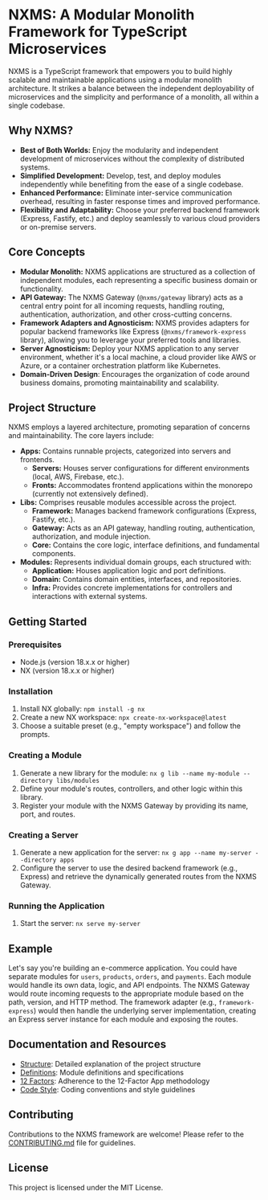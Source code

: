 # NXMS: A Modular Monolith Framework for TypeScript Microservices

NXMS is a TypeScript framework that empowers you to build highly scalable and maintainable applications using a modular monolith architecture. It strikes a balance between the independent deployability of microservices and the simplicity and performance of a monolith, all within a single codebase.

## Why NXMS?

- **Best of Both Worlds:** Enjoy the modularity and independent development of microservices without the complexity of distributed systems.
- **Simplified Development:**  Develop, test, and deploy modules independently while benefiting from the ease of a single codebase.
- **Enhanced Performance:** Eliminate inter-service communication overhead, resulting in faster response times and improved performance.
- **Flexibility and Adaptability:**  Choose your preferred backend framework (Express, Fastify, etc.) and deploy seamlessly to various cloud providers or on-premise servers.

## Core Concepts

- **Modular Monolith:** NXMS applications are structured as a collection of independent modules, each representing a specific business domain or functionality.
- **API Gateway:** The NXMS Gateway (`@nxms/gateway` library) acts as a central entry point for all incoming requests, handling routing, authentication, authorization, and other cross-cutting concerns.
- **Framework Adapters and Agnosticism:**  NXMS provides adapters for popular backend frameworks like Express (`@nxms/framework-express` library), allowing you to leverage your preferred tools and libraries.
- **Server Agnosticism:**  Deploy your NXMS application to any server environment, whether it's a local machine, a cloud provider like AWS or Azure, or a container orchestration platform like Kubernetes.
- **Domain-Driven Design**: Encourages the organization of code around business domains, promoting maintainability and scalability.

## Project Structure

NXMS employs a layered architecture, promoting separation of concerns and maintainability. The core layers include:

- **Apps:** Contains runnable projects, categorized into servers and frontends.
  - **Servers:** Houses server configurations for different environments (local, AWS, Firebase, etc.).
  - **Fronts:** Accommodates frontend applications within the monorepo (currently not extensively defined).
- **Libs:** Comprises reusable modules accessible across the project.
  - **Framework:** Manages backend framework configurations (Express, Fastify, etc.).
  - **Gateway:** Acts as an API gateway, handling routing, authentication, authorization, and module injection.
  - **Core:** Contains the core logic, interface definitions, and fundamental components.
- **Modules:** Represents individual domain groups, each structured with:
  - **Application:** Houses application logic and port definitions.
  - **Domain:** Contains domain entities, interfaces, and repositories.
  - **Infra:** Provides concrete implementations for controllers and interactions with external systems.

## Getting Started

### Prerequisites

- Node.js (version 18.x.x or higher)
- NX (version 18.x.x or higher)

### Installation

1. Install NX globally: `npm install -g nx`
2. Create a new NX workspace: `npx create-nx-workspace@latest`
3. Choose a suitable preset (e.g., "empty workspace") and follow the prompts.

### Creating a Module

1. Generate a new library for the module: `nx g lib --name my-module --directory libs/modules`
2. Define your module's routes, controllers, and other logic within this library.
3. Register your module with the NXMS Gateway by providing its name, port, and routes.

### Creating a Server

1. Generate a new application for the server: `nx g app --name my-server --directory apps`
2. Configure the server to use the desired backend framework (e.g., Express) and retrieve the dynamically generated routes from the NXMS Gateway.

### Running the Application

1. Start the server: `nx serve my-server`

## Example

Let's say you're building an e-commerce application. You could have separate modules for `users`, `products`, `orders`, and `payments`. Each module would handle its own data, logic, and API endpoints. The NXMS Gateway would route incoming requests to the appropriate module based on the path, version, and HTTP method. The framework adapter (e.g., `framework-express`) would then handle the underlying server implementation, creating an Express server instance for each module and exposing the routes.

## Documentation and Resources

- [Structure](./docs/structure.md): Detailed explanation of the project structure
- [Definitions](./docs/definitions.md): Module definitions and specifications
- [12 Factors](./docs/12factors.md): Adherence to the 12-Factor App methodology
- [Code Style](./docs/codeStyle.md): Coding conventions and style guidelines

## Contributing

Contributions to the NXMS framework are welcome! Please refer to the [CONTRIBUTING.md](./docs/CONTRIBUTING.md) file for guidelines.

## License

This project is licensed under the MIT License.
